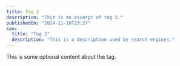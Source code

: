 ```yaml
---
title: Tag 2
description: "This is an excerpt of tag 2."
publishedOn: "2024-11-10T23:27"
seo:
  title: "Tag 2"
  description: "This is a description used by search engines."
---
```


This is some optional content about the tag.
